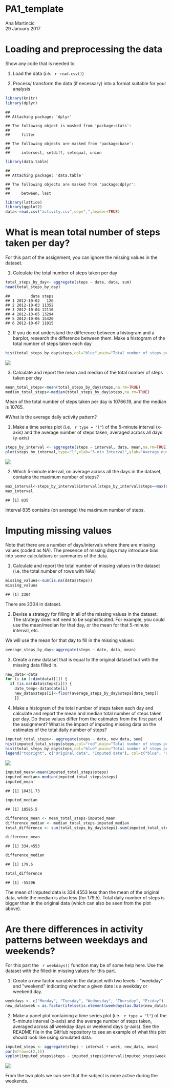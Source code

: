 # PA1_template
Ana Martincic  
29 January 2017  
# Loading and preprocessing the data

Show any code that is needed to 

1. Load the data (i.e. ` r read.csv()`)

2. Process/ transform the data (if necessary) into a format suitable for your analysis


```r
library(knitr)
library(dplyr)
```

```
## 
## Attaching package: 'dplyr'
```

```
## The following object is masked from 'package:stats':
## 
##     filter
```

```
## The following objects are masked from 'package:base':
## 
##     intersect, setdiff, setequal, union
```

```r
library(data.table)
```

```
## 
## Attaching package: 'data.table'
```

```
## The following objects are masked from 'package:dplyr':
## 
##     between, last
```

```r
library(lattice)
library(ggplot2)
data<-read.csv("activity.csv",sep=",",header=TRUE)
```

# What is mean total number of steps taken per day?

For this part of the assignment, you can ignore the missing values in the dataset.

1. Calculate the total number of steps taken per day


```r
total_steps_by_day<- aggregate(steps ~ date, data, sum)
head(total_steps_by_day)
```

```
##         date steps
## 1 2012-10-02   126
## 2 2012-10-03 11352
## 3 2012-10-04 12116
## 4 2012-10-05 13294
## 5 2012-10-06 15420
## 6 2012-10-07 11015
```

2. If you do not understand the difference between a histogram and a barplot, research the difference between them. Make a histogram of the total number of steps taken each day


```r
hist(total_steps_by_day$steps,col="blue",main="Total number of steps per day",xlab="Number of steps",ylab="Number of days")
```

![](PA1_template_files/figure-html/histogram1-1.png)<!-- -->

3. Calculate and report the mean and median of the total number of steps taken per day


```r
mean_total_steps<-mean(total_steps_by_day$steps,na.rm=TRUE)
median_total_steps<-median(total_steps_by_day$steps,na.rm=TRUE)
```

Mean of the total number of steps taken per day is 10766.19, and the median is 10765.

#What is the average daily activity pattern?

1. Make a time series plot (i.e. ` r type = "l"`) of the 5-minute interval (x-axis) and the average number of steps taken, averaged across all days (y-axis)


```r
steps_by_interval <- aggregate(steps ~ interval, data, mean,na.rm=TRUE)
plot(steps_by_interval,type="l",xlab="5-min Interval",ylab="Average number of steps",main="Average number of steps per day by interval")
```

![](PA1_template_files/figure-html/plot-1.png)<!-- -->

2. Which 5-minute interval, on average across all the days in the dataset, contains the maximum number of steps?


```r
max_interval<-steps_by_interval$interval[steps_by_interval$steps==max(steps_by_interval$steps)]
max_interval
```

```
## [1] 835
```

Interval 835 contains (on average) the maximum number of steps.


# Imputing missing values

Note that there are a number of days/intervals where there are missing values (coded as NA). The presence of missing days may introduce bias into some calculations or summaries of the data.

1. Calculate and report the total number of missing values in the dataset (i.e. the total number of rows with NAs)


```r
missing_values<-sum(is.na(data$steps))
missing_values
```

```
## [1] 2304
```

There are 2304 in dataset.

2. Devise a strategy for filling in all of the missing values in the dataset. The strategy does not need to be sophisticated. For example, you could use the mean/median for that day, or the mean for that 5-minute interval, etc.

We will use the mean for that day to fill in the missing values:


```r
average_steps_by_day<-aggregate(steps ~ date, data, mean)
```

3. Create a new dataset that is equal to the original dataset but with the missing data filled in.


```r
new_data<-data
for (i in 1:dim(data)[1]) { 
  if (is.na(data$steps[i])) {
    date_temp<-data$date[i]
    new_data$steps[i]<-floor(average_steps_by_day$steps[date_temp])
    }}
```


4. Make a histogram of the total number of steps taken each day and calculate and report the mean and median total number of steps taken per day. Do these values differ from the estimates from the first part of the assignment? What is the impact of imputing missing data on the estimates of the total daily number of steps?


```r
imputed_total_steps<- aggregate(steps ~ date, new_data, sum)
hist(imputed_total_steps$steps,col="red",main="Total number of steps per day",xlab="Number of steps",ylab="Number of days")
hist(total_steps_by_day$steps,col="blue",main="Total number of steps per day",xlab="Number of steps",ylab="Number of days",add=T)
legend("topright", c("Original data", "Imputed data"), col=c("blue", "red"), lwd=5)
```

![](PA1_template_files/figure-html/histogram2-1.png)<!-- -->

```r
imputed_mean<-mean(imputed_total_steps$steps)
imputed_median<-median(imputed_total_steps$steps)
imputed_mean
```

```
## [1] 10431.73
```

```r
imputed_median
```

```
## [1] 10585.5
```

```r
difference_mean <- mean_total_steps-imputed_mean
difference_median <- median_total_steps-imputed_median
total_difference <- sum(total_steps_by_day$steps)-sum(imputed_total_steps$steps)

difference_mean
```

```
## [1] 334.4553
```

```r
difference_median
```

```
## [1] 179.5
```

```r
total_difference
```

```
## [1] -55296
```

The mean of imputed data is 334.4553 less than the mean of the original data, while the median is also less (for 179.5). Total daily number of steps is bigger than in the original data (which can also be seen from the plot above).


# Are there differences in activity patterns between weekdays and weekends?

For this part the ` r weekdays()` function may be of some help here. Use the dataset with the filled-in missing values for this part.

1. Create a new factor variable in the dataset with two levels - "weekday" and "weekend" indicating whether a given date is a weekday or weekend day.


```r
weekdays <- c("Monday", "Tuesday", "Wednesday", "Thursday", "Friday")
new_data$week = as.factor(ifelse(is.element(weekdays(as.Date(new_data$date)),weekdays), "Weekday", "Weekend"))
```

2. Make a panel plot containing a time series plot (i.e. ` r type = "l"`) of the 5-minute interval (x-axis) and the average number of steps taken, averaged across all weekday days or weekend days (y-axis). See the README file in the GitHub repository to see an example of what this plot should look like using simulated data.


```r
imputed_steps <- aggregate(steps ~ interval + week, new_data, mean)
par(mfrow=c(2,1))
xyplot(imputed_steps$steps ~ imputed_steps$interval|imputed_steps$week, main="Average Steps per Day by Interval",xlab="5-min Interval", ylab="Number of steps", type="l")
```

![](PA1_template_files/figure-html/xyplot-1.png)<!-- -->

From the two plots we can see that the subject is more active during the weekends.
